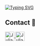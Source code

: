 [![Typing SVG](https://readme-typing-svg.herokuapp.com?color=%23417C9F&size=32&vCenter=true&height=35&lines=Hello+World)](https://git.io/typing-svg)

## Contact :speech_balloon:
<p align="left">
  <a href="mailto:julianoseusdev@outlook.com">
    <img align="center" alt="Juliano's Outlook" height="30px" src="https://img.shields.io/badge/Outlook-0078d4?style=for-the-badge&logo=MicrosoftOutlook&logoColor=white" />
  </a> 
  <a href="https://www.linkedin.com/in/juliano-seus-89619a19b" target="_blank">
    <img align="center" alt="Juliano's Linkedin" height="30px" src="https://img.shields.io/badge/Linkedin-0A66C2?style=for-the-badge&logo=Linkedin&logoColor=white" />
  </a>
</p>

<!--
**JdSeus/JdSeus** is a ✨ _special_ ✨ repository because its `README.md` (this file) appears on your GitHub profile.

Here are some ideas to get you started:

- 🔭 I’m currently working on ...
- 🌱 I’m currently learning ...
- 👯 I’m looking to collaborate on ...
- 🤔 I’m looking for help with ...
- 💬 Ask me about ...
- 📫 How to reach me: ...
- 😄 Pronouns: ...
- ⚡ Fun fact: ...
-->
